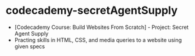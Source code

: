 # codecademy-secretAgentSupply
- [Codecademy Course: Build Websites From Scratch] - Project: Secret Agent Supply
- Practing skills in HTML, CSS, and media queries to a website using given specs
